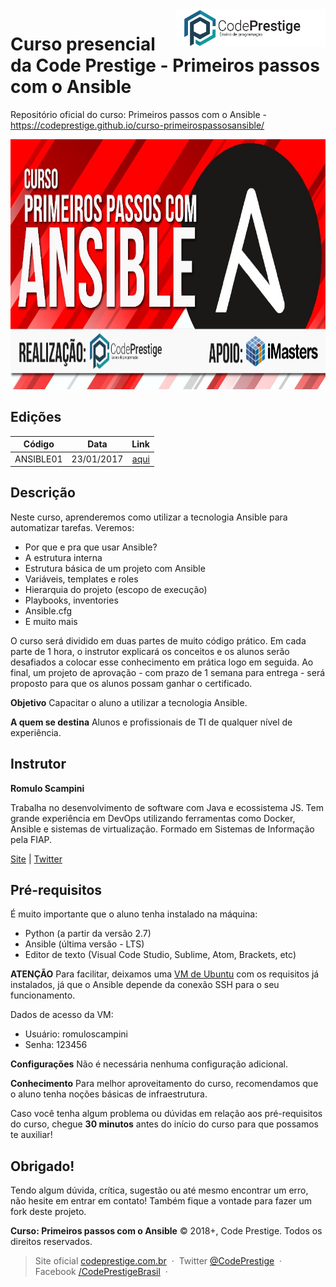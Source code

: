 <a href="http://codeprestige.com.br/" target="_blank">
    <img src="code_prestige_logo.png" alt="Logo da Code Prestige" title="Code Prestige" align="right" height="60" />
</a>

Curso presencial da Code Prestige - Primeiros passos com o Ansible
======================
Repositório oficial do curso: Primeiros passos com o Ansible - https://codeprestige.github.io/curso-primeirospassosansible/

<img src="thumbnail.jpg" alt="Capa da apresentação" title="Capa da apresentação" height="400px" />

Edições
------
| Código        | Data          | Link  |
| ------------- |:-------------:| -----:|
| ANSIBLE01     | 23/01/2017    | [aqui](https://www.eventbrite.com.br/e/curso-primeiros-passos-com-o-ansible-tickets-42200130727#) |

Descrição
------
Neste curso, aprenderemos como utilizar a tecnologia Ansible para automatizar tarefas. Veremos:

- Por que e pra que usar Ansible?
- A estrutura interna
- Estrutura básica de um projeto com Ansible
- Variáveis, templates e roles
- Hierarquia do projeto (escopo de execução)
- Playbooks, inventories
- Ansible.cfg
- E muito mais

O curso será dividido em duas partes de muito código prático. Em cada parte de 1 hora, o instrutor explicará os conceitos e os alunos serão desafiados a colocar esse conhecimento em prática logo em seguida. Ao final, um projeto de aprovação - com prazo de 1 semana para entrega - será proposto para que os alunos possam ganhar o certificado.

**Objetivo**
Capacitar o aluno a utilizar a tecnologia Ansible.

**A quem se destina**
Alunos e profissionais de TI de qualquer nível de experiência.

Instrutor
------
**Romulo Scampini**

Trabalha no desenvolvimento de software com Java e ecossistema JS. Tem grande experiência em DevOps utilizando ferramentas como Docker, Ansible e sistemas de virtualização. Formado em Sistemas de Informação pela FIAP.

[Site](http://http://www.scampini.com.br/) | [Twitter](https://twitter.com/romuloscampini)

Pré-requisitos
------
É muito importante que o aluno tenha instalado na máquina:

- Python (a partir da versão 2.7)
- Ansible (última versão - LTS)
- Editor de texto (Visual Code Studio, Sublime, Atom, Brackets, etc)

**ATENÇÃO**
Para facilitar, deixamos uma [VM de Ubuntu](https://1drv.ms/u/s!AsA38lgui-DqoIp-HN52aV8bkWfxwQ) com os requisitos já instalados, já que o Ansible depende da conexão SSH para o seu funcionamento.

Dados de acesso da VM:
 - Usuário: romuloscampini
 - Senha: 123456

**Configurações**
Não é necessária nenhuma configuração adicional.

**Conhecimento**
Para melhor aproveitamento do curso, recomendamos que o aluno tenha noções básicas de infraestrutura.

Caso você tenha algum problema ou dúvidas em relação aos pré-requisitos do curso, chegue **30 minutos** antes do início do curso para que possamos te auxiliar!

Obrigado!
------
Tendo algum dúvida, crítica, sugestão ou até mesmo encontrar um erro, não hesite em entrar em contato! Também fique a vontade para fazer um fork deste projeto.

**Curso: Primeiros passos com o Ansible** © 2018+, Code Prestige. Todos os direitos reservados.

> Site oficial [codeprestige.com.br](http://codeprestige.com.br) &nbsp;&middot;&nbsp;
> Twitter [@CodePrestige](https://twitter.com/CodePrestige) &nbsp;&middot;&nbsp;
> Facebook [/CodePrestigeBrasil](https://www.facebook.com/CodePrestigeBrasil/) &nbsp;&middot;&nbsp;